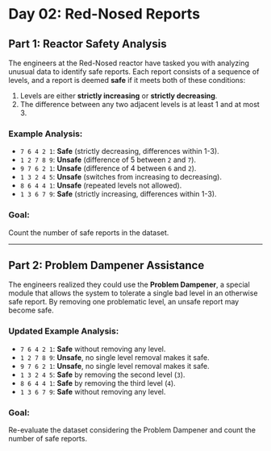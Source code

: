 # Day 02: Red-Nosed Reports

## Part 1: Reactor Safety Analysis

The engineers at the Red-Nosed reactor have tasked you with analyzing unusual data to identify safe reports. Each report consists of a sequence of levels, and a report is deemed **safe** if it meets both of these conditions:

1. Levels are either **strictly increasing** or **strictly decreasing**.
2. The difference between any two adjacent levels is at least 1 and at most 3.

### Example Analysis:
- `7 6 4 2 1`: **Safe** (strictly decreasing, differences within 1-3).
- `1 2 7 8 9`: **Unsafe** (difference of 5 between `2` and `7`).
- `9 7 6 2 1`: **Unsafe** (difference of 4 between `6` and `2`).
- `1 3 2 4 5`: **Unsafe** (switches from increasing to decreasing).
- `8 6 4 4 1`: **Unsafe** (repeated levels not allowed).
- `1 3 6 7 9`: **Safe** (strictly increasing, differences within 1-3).

### Goal:
Count the number of safe reports in the dataset.

---

## Part 2: Problem Dampener Assistance

The engineers realized they could use the **Problem Dampener**, a special module that allows the system to tolerate a single bad level in an otherwise safe report. By removing one problematic level, an unsafe report may become safe.

### Updated Example Analysis:
- `7 6 4 2 1`: **Safe** without removing any level.
- `1 2 7 8 9`: **Unsafe**, no single level removal makes it safe.
- `9 7 6 2 1`: **Unsafe**, no single level removal makes it safe.
- `1 3 2 4 5`: **Safe** by removing the second level (`3`).
- `8 6 4 4 1`: **Safe** by removing the third level (`4`).
- `1 3 6 7 9`: **Safe** without removing any level.

### Goal:
Re-evaluate the dataset considering the Problem Dampener and count the number of safe reports.
